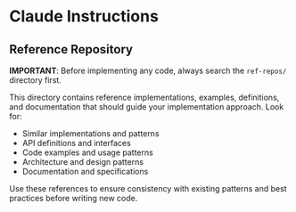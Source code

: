 # Claude Instructions

## Reference Repository

**IMPORTANT**: Before implementing any code, always search the `ref-repos/` directory first.

This directory contains reference implementations, examples, definitions, and documentation that should guide your implementation approach. Look for:

- Similar implementations and patterns
- API definitions and interfaces
- Code examples and usage patterns
- Architecture and design patterns
- Documentation and specifications

Use these references to ensure consistency with existing patterns and best practices before writing new code.
